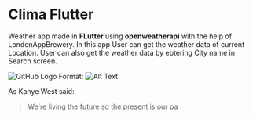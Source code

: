 # Clima Flutter
 Weather app made in **FLutter** using **openweatherapi** with the help of LondonAppBrewery.
 In this app User can get the weather data of current Location.
 User can also get the weather data by ebtering City name in Search screen.
 
![GitHub Logo](/images/logo.png)
Format: ![Alt Text](url)

As Kanye West said:

> We're living the future so
> the present is our pa
